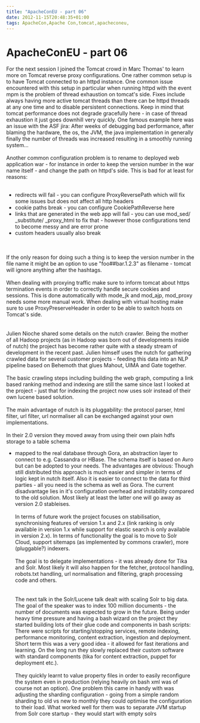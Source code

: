 ```yaml
---
title: "ApacheConEU - part 06"
date: 2012-11-15T20:48:35+01:00
tags: ApacheCon,Apache Con,tomcat,apacheconeu,
---
```


# ApacheConEU - part 06


For the next session I joined the Tomcat crowd in Marc Thomas' to learn more on Tomcat reverse proxy configurations. 
One rather common setup is to have Tomcat connected to an httpd instance. One common issue encountered with this setup 
in particular when running httpd with the event mpm is the problem of thread exhaustion on tomcat's side. Fixes include 
always having more active tomcat threads than there can be httpd threads at any one time and to disable persistent 
connections. Keep in mind that tomcat performance does not degrade gracefully here - in case of thread exhaustion it 
just goes downhill very quickly. One famous example here was an issue with the ASF jira: After weeks of debugging bad 
performance, after blaming the hardware, the os, the JVM, the java implementation in generally finally the number of 
threads was increased resulting in a smoothly running system...<br><br>Another common configuration problem is to 
rename to deployed web application war - for instance in order to keep the version number in the war name itself - and 
change the path on httpd's side. This is bad for at least for reasons:<br><ul><br><li>redirects will fail - you can 
configure ProxyReversePath which will fix some issues but does not affect all http headers<br><li>cookie paths break - 
you can configure CookiePathReverse here<br><li>links that are generated in the web app will fail - you can use 
mod_sed/ _substitute/ _proxy_html to fix that - however those configurations tend to become messy and are error 
prone<br><li>custom headers usually also break<br></ul><br><br>If the only reason for doing such a thing is to keep the 
version number in the file name it might be an option to use "foo##bar.1.2.3" as filename - tomcat will ignore anything 
after the hashtags.<br><br>When dealing with proxying traffic make sure to inform tomcat about https termination events 
in order to correctly handle secure cookies and sessions. This is done automatically with mode_jk and mod_ajp, 
mod_proxy needs some more manual work. When dealing with virtual hosting make sure to use ProxyPreserveHeader in order 
to be able to switch hosts on Tomcat's side.<br><br><br>Julien Nioche shared some details on the nutch crawler. Being 
the mother of all Hadoop projects (as in Hadoop was born out of developments inside of nutch) the project has become 
rather quite with a steady stream of development in the recent past. Julien himself uses the nutch for gathering 
crawled data for several customer projects - feeding this data into an NLP pipeline based on Behemoth that glues 
Mahout, UIMA and Gate together.<br><br>The basic crawling steps including building the web graph, computing a link 
based ranking method and indexing are still the same since last I looked at the project - just that for indexing the 
project now uses solr instead of their own lucene based solution.<br><br>The main advantage of nutch is its 
pluggability: the protocol parser, html filter, url filter, url normaliser all can be exchanged against your own 
implementations.<br><br>In their 2.0 version they moved away from using their own plain hdfs storage to a table schema 
- mapped to the real database through Gora, an abstraction layer to connect to e.g. Cassandra or HBase. The schema 
itself is based on Avro but can be adopted to your needs. The advantages are obvious: Though still distributed this 
approach is much easier and simpler in terms of logic kept in nutch itself. Also it is easier to connect to the data 
for third parties - all you need is the schema as well as Gora. The current disadvantage lies in it's configuration 
overhead and instability compared to the old solution. Most likely at least the latter one will go away as version 2.0 
stableises.<br><br>In terms of future work the project focuses on stabilisation, synchronising features of version 1.x 
and 2.x (link ranking is only available in version 1.x while support for elastic search is only available in version 
2.x). In terms of functionality the goal is to move to Solr Cloud, support sitemaps (as implemented by commons 
crawler), more (pluggable?) indexers.<br><br>The goal is to delegate implementations - it was already done for Tika and 
Solr. Most likely it will also happen for the fetcher, protocol handling, robots.txt handling, url normalisation and 
filtering, graph processing code and others.<br><br><br>The next talk in the Solr/Lucene talk dealt with scaling Solr 
to big data. The goal of the speaker was to index 100 million documents - the number of documents was expected to grow 
in the future. Being under heavy time pressure and having a bash wizard on the project they started building lots of 
their glue code and components in bash scripts: There were scripts for starting/stopping services, remote indexing, 
performance monitoring, content extraction, ingestion and deployment. Short term this was a very good idea - it allowed 
for fast iterations and learning. On the long run they slowly replaced their custom software with standard components 
(tika for content extraction, puppet for deployment etc.).<br><br>They quickly learnt to value property files in order 
to easily reconfigure the system even in production (relying heavily on bash xml was of course not an option). One 
problem this came in handy with was adjusting the sharding configuration - going from a simple random sharding to old 
vs new to  monthly they could optimise the configuration to their load. What worked well for them was to separate JVM 
startup from Solr core startup - they would start with empty solrs 
